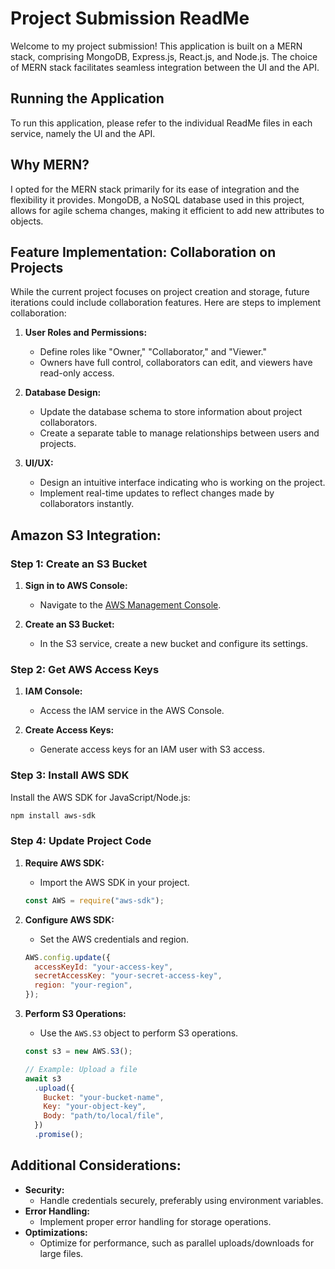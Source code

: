 # Project Submission ReadMe

Welcome to my project submission! This application is built on a MERN stack, comprising MongoDB, Express.js, React.js, and Node.js. The choice of MERN stack facilitates seamless integration between the UI and the API.

## Running the Application

To run this application, please refer to the individual ReadMe files in each service, namely the UI and the API.

## Why MERN?

I opted for the MERN stack primarily for its ease of integration and the flexibility it provides. MongoDB, a NoSQL database used in this project, allows for agile schema changes, making it efficient to add new attributes to objects.

## Feature Implementation: Collaboration on Projects

While the current project focuses on project creation and storage, future iterations could include collaboration features. Here are steps to implement collaboration:

1. **User Roles and Permissions:**

   - Define roles like "Owner," "Collaborator," and "Viewer."
   - Owners have full control, collaborators can edit, and viewers have read-only access.

2. **Database Design:**

   - Update the database schema to store information about project collaborators.
   - Create a separate table to manage relationships between users and projects.

3. **UI/UX:**
   - Design an intuitive interface indicating who is working on the project.
   - Implement real-time updates to reflect changes made by collaborators instantly.

## Amazon S3 Integration:

### Step 1: Create an S3 Bucket

1. **Sign in to AWS Console:**

   - Navigate to the [AWS Management Console](https://aws.amazon.com/console/).

2. **Create an S3 Bucket:**
   - In the S3 service, create a new bucket and configure its settings.

### Step 2: Get AWS Access Keys

1. **IAM Console:**

   - Access the IAM service in the AWS Console.

2. **Create Access Keys:**
   - Generate access keys for an IAM user with S3 access.

### Step 3: Install AWS SDK

Install the AWS SDK for JavaScript/Node.js:

```bash
npm install aws-sdk
```

### Step 4: Update Project Code

1. **Require AWS SDK:**

   - Import the AWS SDK in your project.

   ```javascript
   const AWS = require("aws-sdk");
   ```

2. **Configure AWS SDK:**

   - Set the AWS credentials and region.

   ```javascript
   AWS.config.update({
     accessKeyId: "your-access-key",
     secretAccessKey: "your-secret-access-key",
     region: "your-region",
   });
   ```

3. **Perform S3 Operations:**

   - Use the `AWS.S3` object to perform S3 operations.

   ```javascript
   const s3 = new AWS.S3();

   // Example: Upload a file
   await s3
     .upload({
       Bucket: "your-bucket-name",
       Key: "your-object-key",
       Body: "path/to/local/file",
     })
     .promise();
   ```

## Additional Considerations:

- **Security:**
  - Handle credentials securely, preferably using environment variables.
- **Error Handling:**
  - Implement proper error handling for storage operations.
- **Optimizations:**
  - Optimize for performance, such as parallel uploads/downloads for large files.

